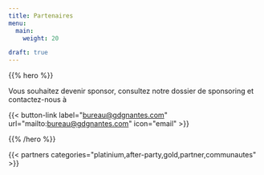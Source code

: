 ```yaml
---
title: Partenaires
menu:
  main:
    weight: 20

draft: true
---
```


{{% hero %}}

Vous souhaitez devenir sponsor, consultez notre dossier de sponsoring et contactez-nous à

{{< button-link label="bureau@gdgnantes.com"
                url="mailto:bureau@gdgnantes.com"
                icon="email" >}} 

{{% /hero %}}

<!-- Parteners list -->

{{< partners categories="platinium,after-party,gold,partner,communautes" >}}